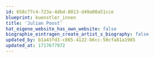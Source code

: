 ```yaml
---
id: 658c77c4-723a-4dbd-8013-d49a00a51cce
blueprint: kuenstler_innen
title: 'Julian Poost'
hat_eigene_website_has_own_website: false
biographie_eintragen_create_artist_s_biography: false
updated_by: b1a43fd3-c865-4122-b6cc-50cfa81a1985
updated_at: 1717677972
---
```

